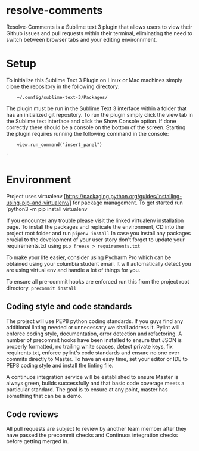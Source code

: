 # resolve-comments

Resolve-Comments is a Sublime text 3 plugin that allows users to view their Github issues and pull requests within their terminal, eliminating the need to switch between browser tabs and your editing environnment.

# Setup

To initialize this Sublime Text 3 Plugin on Linux or Mac machines simply clone the repository in the following directory:

        ~/.config/sublime-text-3/Packages/

The plugin must be run in the Sublime Text 3 interface within a folder that has an initialized git repository. To run the plugin simply click the view tab in the Sublime text interface and click the Show Console option. If done correctly there should be a console on the bottom of the screen. Starting the plugin requires running the following command in the console:

        view.run_command("insert_panel")
 
`
# Environment

Project uses virtualenv [https://packaging.python.org/guides/installing-using-pip-and-virtualenv/] for
package management. 
To get started run 
        `python3 -m pip install virtualenv

If you encounter any trouble please visit the linked virtualenv installation page. 
To install the packages and replicate the environment, CD into the project root folder and run
        `pipenv install`
In case you install any packages crucial to the development of your user story don't forget to update
your requirements.txt using 
         `pip freeze > requirements.txt`

To make your life easier, consider using Pycharm Pro which can be obtained using your columbia student email. 
It will automatically detect you are using virtual env and handle a lot of things for you. 

To ensure all pre-commit hooks are enforced run this from the project root directory.
        `precommit install`

## Coding style and code standards

The project will use PEP8 python coding standards. If you guys find any additional linting needed or unnecessary we shall
address it. Pylint will enforce coding style, documentation, error detection and refactoring. A number of precommit hooks have
been installed to ensure that JSON is properly formatted, no trailing white spaces, detect private keys, fix requirents.txt,
enforce pylint's code standards and ensure no one ever commits directly to Master. To have an easy time, set your editor or IDE
to PEP8 coding style and install the linting file. 

A continuos integration service will be established to ensure Master is always green, builds successfully and that basic code
coverage meets a particular standard. The goal is to ensure at any point, master has something that can be a demo. 

## Code reviews

All pull requests are subject to review by another team member after they have passed the precommit checks and Continuos integration
 checks before getting merged in.
